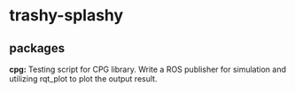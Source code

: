 # trashy-splashy

## packages

**cpg:** Testing script for CPG library. Write a ROS publisher for simulation and utilizing rqt_plot to plot the output result.

